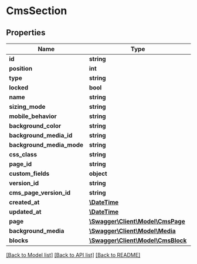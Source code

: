 # CmsSection

## Properties
Name | Type | Description | Notes
------------ | ------------- | ------------- | -------------
**id** | **string** |  | [optional] 
**position** | **int** |  | 
**type** | **string** |  | 
**locked** | **bool** |  | [optional] 
**name** | **string** |  | [optional] 
**sizing_mode** | **string** |  | [optional] 
**mobile_behavior** | **string** |  | [optional] 
**background_color** | **string** |  | [optional] 
**background_media_id** | **string** |  | [optional] 
**background_media_mode** | **string** |  | [optional] 
**css_class** | **string** |  | [optional] 
**page_id** | **string** |  | 
**custom_fields** | **object** |  | [optional] 
**version_id** | **string** |  | [optional] 
**cms_page_version_id** | **string** |  | [optional] 
**created_at** | [**\DateTime**](\DateTime.md) |  | 
**updated_at** | [**\DateTime**](\DateTime.md) |  | [optional] 
**page** | [**\Swagger\Client\Model\CmsPage**](CmsPage.md) |  | [optional] 
**background_media** | [**\Swagger\Client\Model\Media**](Media.md) |  | [optional] 
**blocks** | [**\Swagger\Client\Model\CmsBlock**](CmsBlock.md) |  | [optional] 

[[Back to Model list]](../../README.md#documentation-for-models) [[Back to API list]](../../README.md#documentation-for-api-endpoints) [[Back to README]](../../README.md)

